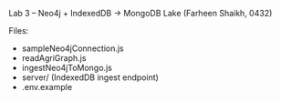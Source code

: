 Lab 3 – Neo4j + IndexedDB → MongoDB Lake (Farheen Shaikh, 0432)

Files:
- sampleNeo4jConnection.js
- readAgriGraph.js
- ingestNeo4jToMongo.js
- server/ (IndexedDB ingest endpoint)
- .env.example
